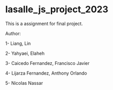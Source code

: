 # lasalle_js_project_2023
This is a assignment for final project.

Author:

1- Liang, Lin

2- Yahyaei, Elaheh

3- Caicedo Fernandez, Francisco Javier

4- Lijarza Fernandez, Anthony Orlando

5- Nicolas Nassar
